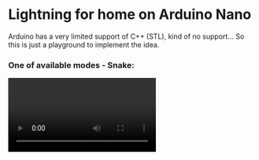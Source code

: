 # Lightning for home on Arduino Nano

Arduino has a very limited support of C++ (STL), kind of no support... So this is just a playground to implement the idea.

### One of available modes - Snake:

<video src="examples/snake.mp4">
